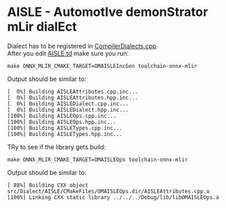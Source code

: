 # AISLE - **A**utomot**I**ve demon**S**trator m**L**ir dial**E**ct

Dialect has to be registered in [CompilerDialects.cpp](../../Compiler/CompilerDialects.cpp).  
After you edit [AISLE.td](AISLE.td) make sure you run:  
```
make ONNX_MLIR_CMAKE_TARGET=OMAISLEIncGen toolchain-onnx-mlir
```
Output should be similar to:
```
[  0%] Building AISLEAttributes.cpp.inc...
[  0%] Building AISLEAttributes.hpp.inc...
[  0%] Building AISLEDialect.cpp.inc...
[  0%] Building AISLEDialect.hpp.inc...
[100%] Building AISLEOps.cpp.inc...
[100%] Building AISLEOps.hpp.inc...
[100%] Building AISLETypes.cpp.inc...
[100%] Building AISLETypes.hpp.inc...
```

TRy to see if the library gets build:

```
make ONNX_MLIR_CMAKE_TARGET=OMAISLEOps toolchain-onnx-mlir
```
Output should be similar to: 
```
[ 88%] Building CXX object src/Dialect/AISLE/CMakeFiles/OMAISLEOps.dir/AISLEAttributes.cpp.o
[100%] Linking CXX static library ../../../Debug/lib/libOMAISLEOps.a
```